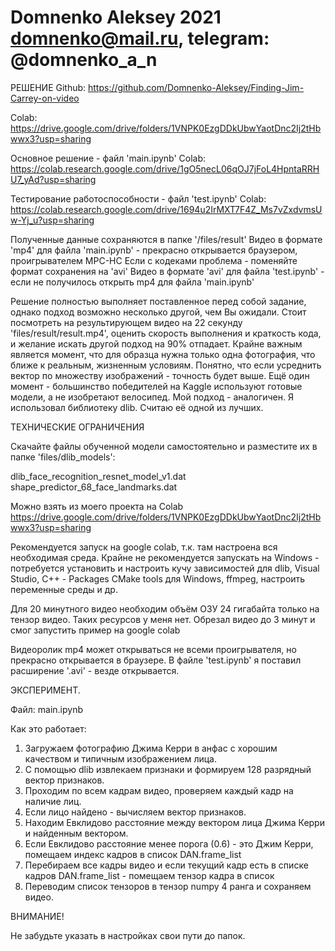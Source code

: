 # Domnenko Aleksey 2021 domnenko@mail.ru, telegram: @domnenko_a_n

РЕШЕНИЕ
Github: https://github.com/Domnenko-Aleksey/Finding-Jim-Carrey-on-video

Colab: https://drive.google.com/drive/folders/1VNPK0EzgDDkUbwYaotDnc2Ij2tHbwwx3?usp=sharing

Основное решение - файл 'main.ipynb'
Colab: https://colab.research.google.com/drive/1gO5necL06qOJ7jFoL4HpntaRRHU7_yAd?usp=sharing

Тестирование работоспособности - файл 'test.ipynb'
Colab: https://colab.research.google.com/drive/1694u2IrMXT7F4Z_Ms7vZxdvmsUw-Yj_u?usp=sharing

Полученные данные сохраняются в папке '/files/result'
Видео в формате 'mp4' для файла 'main.ipynb' - прекрасно открывается браузером, проигрывателем MPC-HC
Если с кодеками проблема - поменяйте формат сохранения на 'avi'
Видео в формате 'avi' для файла 'test.ipynb' - если не получилось открыть mp4 для файла 'main.ipynb'

Решение полностью выполняет поставленное перед собой задание, однако подход возможно несколько другой, чем Вы ожидали.
Стоит посмотреть на результирующем видео на 22 секунду 'files/result/result.mp4', оценить скорость выполнения и краткость кода, 
и желание искать другой подход на 90% отпадает.
Крайне важным является момент, что для образца нужна только одна фотография, что ближе к реальным, жизненным условиям.
Понятно, что если усреднить вектор по множеству изображений - точность будет выше.
Ещё один момент - большинство победителей на Kaggle используют готовые модели, а не изобретают велосипед.
Мой подход - аналогичен. Я использовал библиотеку dlib. Считаю её одной из лучших.


ТЕХНИЧЕСКИЕ ОГРАНИЧЕНИЯ

Скачайте файлы обученной модели самостоятельно и разместите их в папке 'files/dlib_models':

dlib_face_recognition_resnet_model_v1.dat
shape_predictor_68_face_landmarks.dat

Можно взять из моего проекта на Colab
https://drive.google.com/drive/folders/1VNPK0EzgDDkUbwYaotDnc2Ij2tHbwwx3?usp=sharing


Рекомендуется запуск на google colab, т.к. там настроена вся необходимая среда.
Крайне не рекомендуется запускать на Windows - потребуется установить и настроить кучу зависимостей для dlib, 
Visual Studio, C++ - Packages CMake tools для Windows, ffmpeg, настроить переменные среды и др.

Для 20 минутного видео необходим объём ОЗУ 24 гигабайта только на тензор видео. 
Таких ресурсов у меня нет. Обрезал видео до 3 минут и смог запустить пример на google colab

Видеоролик mp4 может открываться не всеми проигрывателя, но прекрасно открывается в браузере.
В файле 'test.ipynb' я поставил расширение '.avi' - везде открывается.


ЭКСПЕРИМЕНТ.

Файл: main.ipynb

Как это работает:

1. Загружаем фотографию Джима Керри в анфас с хорошим качеством и типичным изображением лица.
2. С помощью dlib извлекаем признаки и формируем 128 разрядный вектор признаков.
3. Проходим по всем кадрам видео, проверяем каждый кадр на наличие лиц.
4. Если лицо найдено - вычисляем вектор признаков.
5. Находим Евклидово расстояние между вектором лица Джима Керри и найденным вектором.
6. Если Евклидово расстояние менее порога (0.6) - это Джим Керри, помещаем индекс кадров в список DAN.frame_list
7. Перебираем все кадры видео и если текущий кадр есть в списке кадров DAN.frame_list - помещаем тензор кадра в список
8. Переводим список тензоров в тензор numpy 4 ранга и сохраняем видео. 


ВНИМАНИЕ!

Не забудьте указать в настройках свои пути до папок.
